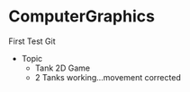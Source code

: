 # ComputerGraphics
First Test Git
* Topic
    * Tank 2D Game
    * 2 Tanks working...movement corrected

